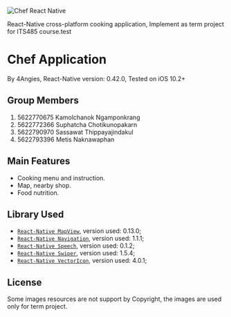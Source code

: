 ![Chef React Native](https://github.com/dal2kh0und/react-native-chef-master/blob/master/src/images/header.jpg)

React-Native cross-platform cooking application, Implement as term project for ITS485 course.test

# Chef Application

By 4Angies,
React-Native version: 0.42.0, Tested on iOS 10.2+

## Group Members

1. 5622770675 Kamolchanok Ngamponkrang
2. 5622772366 Suphatcha Chotikunopakarn
3. 5622790970 Sassawat Thippayajindakul
4. 5622793396 Metis Naknawaphan

## Main Features

* Cooking menu and instruction.
* Map, nearby shop.
* Food nutrition.

## Library Used

* [`React-Native MapView`](https://github.com/airbnb/react-native-maps), version used: 0.13.0;
* [`React-Native Navigation`](https://github.com/wix/react-native-navigation), version used: 1.1.1;
* [`React-Native Speech`](https://github.com/naoufal/react-native-speech), version used: 0.1.2;
* [`React-Native Swiper`](https://github.com/leecade/react-native-swiper), version used: 1.5.4;
* [`React-Native VectorIcon`](https://github.com/oblador/react-native-vector-icons), version used: 4.0.1;

## License

Some images resources are not support by Copyright, the images are used only for term project.
